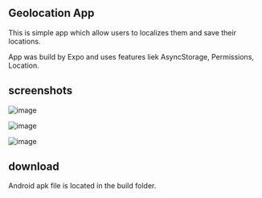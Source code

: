 ## Geolocation App

This is simple app which allow users to localizes them and save their locations.

App was build by Expo and uses features liek AsyncStorage, Permissions, Location.

## screenshots

![image](https://user-images.githubusercontent.com/41866073/59423076-b839fc80-8dd1-11e9-8ba6-230a0ec3ee81.png)

![image](https://user-images.githubusercontent.com/41866073/59423087-bff9a100-8dd1-11e9-9be8-944dbf4a8601.png)

![image](https://user-images.githubusercontent.com/41866073/59423100-c556eb80-8dd1-11e9-9297-43d03c178f5f.png)

## download

Android apk file is located in the build folder.
